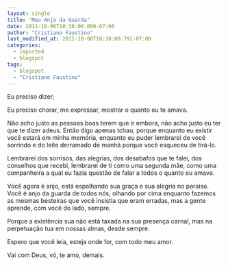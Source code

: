 ```yaml
---
layout: single
title: "Meu Anjo da Guarda"
date: 2011-10-06T18:38:00.000-07:00
author: "Cristiano Faustino"
last_modified_at: 2011-10-06T18:38:00.791-07:00
categories:
  - imported
  - blogspot
tags:
  - blogspot
  - "Cristiano Faustino"
---
```


Eu preciso dizer;



Eu preciso chorar, me expressar, mostrar o quanto eu te amava.

Não acho justo as pessoas boas terem que ir embora, não acho justo eu ter que te dizer adeus. Então digo apenas tchau, porque enquanto eu existir você estará em minha memória, enquanto eu puder lembrarei de você sorrindo e do leite derramado de manhã porque você esqueceu de tirá-lo.



Lembrarei dos sorrisos, das alegrias, dos desabafos que te falei, dos conselhos que recebi, lembrarei de ti como uma segunda mãe, como uma companheira a qual eu fazia questão de falar a todos o quanto eu amava.



Você agora é anjo, está espalhando sua graça e sua alegria no paraíso. Você é anjo da guarda de todos nós, olhando por cima enquanto fazemos as mesmas besteiras que você insistia que eram erradas, mas a gente aprende, com você do lado, sempre.



Porque a existência sua não está taxada na sua presença carnal, mas na perpetuação tua em nossas almas, desde sempre.



Espero que você leia, esteja onde for, com todo meu amor.



Vai com Deus, vó, te amo, demais.